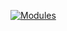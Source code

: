 [![Modules](http://jails-org.github.io/Jails/assets/images/modules.png?v1)](//jails-org.github.io/Jails/modules.htm)
